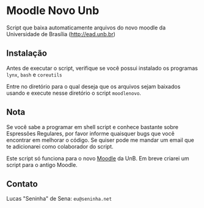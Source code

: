 Moodle Novo Unb
===============

Script que baixa automaticamente arquivos do novo moodle da Universidade de Brasília
(http://ead.unb.br)


Instalação
----------

Antes de executar o script, verifique se você possui instalado os programas `lynx`,
`bash` e `coreutils`

Entre no diretório para o qual deseja que os arquivos sejam baixados usando e execute
nesse diretório o script `moodlenovo`.


Nota
----

Se você sabe a programar em shell script e conhece bastante sobre Espressões Regulares, por
favor informe quaisquer bugs que você encontrar em melhorar o código. Se quiser pode me mandar
um email que te adicionarei como colaborador do script.

Este script só funciona para o novo [Moodle][] da UnB. Em breve criarei um script para o antigo
Moodle.

[Moodle]: http://ead.unb.br


Contato
-------

Lucas "Seninha" de Sena: `eu@seninha.net`

